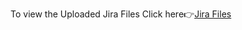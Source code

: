 To view the Uploaded Jira Files Click here👉[Jira Files](https://github.com/IBM-EPBL/IBM-Project-54082-1661588854/tree/main/PROJECT%20DESIGN%20%26%20PLANNING/PROJECT%20PLANNING/Upload%20Jira%20Files)
